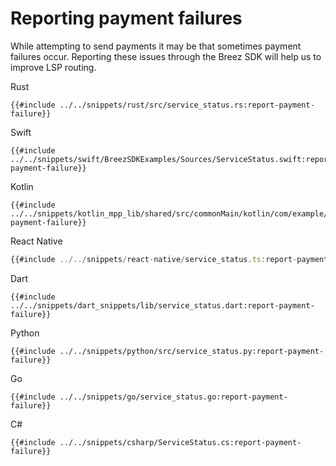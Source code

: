 # Reporting payment failures

While attempting to send payments it may be that sometimes payment failures occur. Reporting these issues through the Breez SDK will help us to improve LSP routing.

<custom-tabs category="lang">
<div slot="title">Rust</div>
<section>

```rust,ignore
{{#include ../../snippets/rust/src/service_status.rs:report-payment-failure}}
```
</section>

<div slot="title">Swift</div>
<section>

```swift,ignore
{{#include ../../snippets/swift/BreezSDKExamples/Sources/ServiceStatus.swift:report-payment-failure}}
```
</section>

<div slot="title">Kotlin</div>
<section>

```kotlin,ignore
{{#include ../../snippets/kotlin_mpp_lib/shared/src/commonMain/kotlin/com/example/kotlinmpplib/ServiceStatus.kt:report-payment-failure}}
```
</section>

<div slot="title">React Native</div>
<section>

```typescript
{{#include ../../snippets/react-native/service_status.ts:report-payment-failure}}
```
</section>

<div slot="title">Dart</div>
<section>

```dart,ignore
{{#include ../../snippets/dart_snippets/lib/service_status.dart:report-payment-failure}}
```
</section>

<div slot="title">Python</div>
<section>

```python,ignore
{{#include ../../snippets/python/src/service_status.py:report-payment-failure}}
```
</section>

<div slot="title">Go</div>
<section>

```go,ignore
{{#include ../../snippets/go/service_status.go:report-payment-failure}}
```
</section>

<div slot="title">C#</div>
<section>

```cs,ignore
{{#include ../../snippets/csharp/ServiceStatus.cs:report-payment-failure}}
```
</section>
</custom-tabs>
